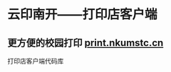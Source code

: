 云印南开——打印店客户端
=================
更方便的校园打印 [print.nkumstc.cn](http://print.nkumstc.cn)
----------------------------

打印店客户端代码库